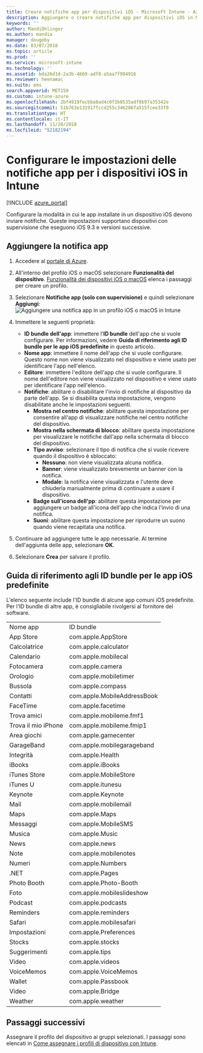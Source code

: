 ```yaml
---
title: Creare notifiche app per dispositivi iOS - Microsoft Intune - Azure | Microsoft Docs
description: Aggiungere o creare notifiche app per dispositivi iOS in Microsoft Intune. Scegliere le app a cui inviare notifiche, configurare le impostazioni delle notifiche nella schermata di blocco, abilitare il suono, scegliere il tipo di avviso e aggiungere una notifica.
keywords: ''
author: MandiOhlinger
ms.author: mandia
manager: dougeby
ms.date: 03/07/2018
ms.topic: article
ms.prod: ''
ms.service: microsoft-intune
ms.technology: ''
ms.assetid: bda26d1d-2a3b-4669-adf8-a5aa7f994916
ms.reviewer: heenamac
ms.suite: ems
search.appverid: MET150
ms.custom: intune-azure
ms.openlocfilehash: 2bf4919fecbba8ad4c0f3b8535adf8b97a35342e
ms.sourcegitcommit: 51b763e131917fccd255c346286fa515fcee33f0
ms.translationtype: HT
ms.contentlocale: it-IT
ms.lasthandoff: 11/20/2018
ms.locfileid: "52182194"
---
```

# <a name="configure-app-notifications-settings-on-ios-devices-in-intune"></a>Configurare le impostazioni delle notifiche app per i dispositivi iOS in Intune

[!INCLUDE [azure_portal](./includes/azure_portal.md)]

Configurare la modalità in cui le app installate in un dispositivo iOS devono inviare notifiche. Queste impostazioni supportano dispositivi con supervisione che eseguono iOS 9.3 e versioni successive.

## <a name="add-the-app-notification"></a>Aggiungere la notifica app

1. Accedere al [portale di Azure](https://portal.azure.com).
2. All'interno del profilo iOS o macOS selezionare **Funzionalità del dispositivo**. [Funzionalità dei dispositivi iOS o macOS](device-features-configure.md) elenca i passaggi per creare un profilo.
3. Selezionare **Notifiche app (solo con supervisione)** e quindi selezionare **Aggiungi**: ![Aggiungere una notifica app in un profilo iOS o macOS in Intune](./media/ios-macos-app-notifications.png)
4. Immettere le seguenti proprietà:

   - **ID bundle dell'app**: immettere l'**ID bundle** dell'app che si vuole configurare. Per informazioni, vedere **Guida di riferimento agli ID bundle per le app iOS predefinite** in questo articolo.
   - **Nome app**: immettere il nome dell'app che si vuole configurare. Questo nome non viene visualizzato nel dispositivo e viene usato per identificare l'app nell'elenco.
   - **Editore**: immettere l'editore dell'app che si vuole configurare. Il nome dell'editore non viene visualizzato nel dispositivo e viene usato per identificare l'app nell'elenco.
   - **Notifiche**: abilitare o disabilitare l'invio di notifiche al dispositivo da parte dell'app. Se si disabilita questa impostazione, vengono disabilitate anche le impostazioni seguenti.
     - **Mostra nel centro notifiche**: abilitare questa impostazione per consentire all'app di visualizzare notifiche nel centro notifiche del dispositivo.
     - **Mostra nella schermata di blocco**: abilitare questa impostazione per visualizzare le notifiche dall'app nella schermata di blocco del dispositivo.
     - **Tipo avviso**: selezionare il tipo di notifica che si vuole ricevere quando il dispositivo è sbloccato:
       - **Nessuno**: non viene visualizzata alcuna notifica.
       - **Banner**: viene visualizzato brevemente un banner con la notifica.
       - **Modale**: la notifica viene visualizzata e l'utente deve chiuderla manualmente prima di continuare a usare il dispositivo.
     - **Badge sull'icona dell'pp**: abilitare questa impostazione per aggiungere un badge all'icona dell'app che indica l'invio di una notifica.
     - **Suoni**: abilitare questa impostazione per riprodurre un suono quando viene recapitata una notifica.

5. Continuare ad aggiungere tutte le app necessarie. Al termine dell'aggiunta delle app, selezionare **OK**.
6. Selezionare **Crea** per salvare il profilo.

## <a name="bundle-id-reference-for-built-in-ios-apps"></a>Guida di riferimento agli ID bundle per le app iOS predefinite

L'elenco seguente include l'ID bundle di alcune app comuni iOS predefinite. Per l'ID bundle di altre app, è consigliabile rivolgersi al fornitore del software.

|||
|-|-|
|Nome app|ID bundle|
|App Store|com.apple.AppStore|
|Calcolatrice|com.apple.calculator|
|Calendario|com.apple.mobilecal|
|Fotocamera|com.apple.camera|
|Orologio|com.apple.mobiletimer|
|Bussola|com.apple.compass|
|Contatti|com.apple.MobileAddressBook|
|FaceTime|com.apple.facetime|
|Trova amici|com.apple.mobileme.fmf1|
|Trova il mio iPhone|com.apple.mobileme.fmip1|
|Area giochi|com.apple.gamecenter|
|GarageBand|com.apple.mobilegarageband|
|Integrità|com.apple.Health|
|iBooks|com.apple.iBooks|
|iTunes Store|com.apple.MobileStore|
|iTunes U|com.apple.itunesu|
|Keynote|com.apple.Keynote|
|Mail|com.apple.mobilemail|
|Maps|com.apple.Maps|
|Messaggi|com.apple.MobileSMS|
|Musica|com.apple.Music|
|News|com.apple.news|
|Note|com.apple.mobilenotes|
|Numeri|com.apple.Numbers|
|.NET|com.apple.Pages|
|Photo Booth|com.apple.Photo-Booth|
|Foto|com.apple.mobileslideshow|
|Podcast|com.apple.podcasts|
|Reminders|com.apple.reminders|
|Safari|com.apple.mobilesafari|
|Impostazioni|com.apple.Preferences|
|Stocks|com.apple.stocks|
|Suggerimenti|com.apple.tips|
|Video|com.apple.videos|
|VoiceMemos|com.apple.VoiceMemos|
|Wallet|com.apple.Passbook|
|Video|com.apple.Bridge|
|Weather|com.apple.weather|

## <a name="next-steps"></a>Passaggi successivi

Assegnare il profilo del dispositivo ai gruppi selezionati. I passaggi sono elencati in [Come assegnare i profili di dispositivo con Intune](device-profile-assign.md).